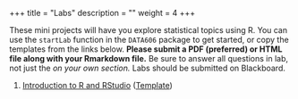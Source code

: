 +++
title = "Labs"
description = ""
weight = 4
+++



These mini projects will have you explore statistical topics using R. You can use the `startLab` function in the `DATA606` package to get started, or copy the templates from the links below. **Please submit a PDF (preferred) or HTML file along with your Rmarkdown file.** Be sure to answer all questions in lab, not just the *on your own section.* Labs should be submitted on Blackboard.


<ol start='1'>
<li value='1'> <a href='https://htmlpreview.github.io/?https://github.com/jbryer/DATA606/blob/master/inst/labs/Lab1/Lab1_intro_to_r.html'>Introduction to R and RStudio</a> (<a href='https://github.com/jbryer/DATA606/blob/master/inst/labs/Lab1/Lab1_intro_to_r.Rmd?raw=true'>Template</a>)</li>

<!-- 

<li value='2'> <a href='https://htmlpreview.github.io/?https://github.com/jbryer/DATA606/blob/master/inst/labs/Lab2/Lab2_intro_to_data.html'>Introduction to Data</a> (<a href='https://github.com/jbryer/DATA606/blob/master/inst/labs/Lab2/Lab2_intro_to_data.Rmd?raw=true'>Template</a>)</li>

<li value='3'> <a href='https://htmlpreview.github.io/?https://github.com/jbryer/DATA606/blob/master/inst/labs/Lab3/Lab3_probability.html'>Probability</a> (<a href='https://github.com/jbryer/DATA606/blob/master/inst/labs/Lab3/Lab3_probability.Rmd?raw=true'>Template</a>)</li>

<li value='4'> <a href='https://htmlpreview.github.io/?https://github.com/jbryer/DATA606/blob/master/inst/labs/Lab4/Lab4_normal_distribution.html'>Distributions of Random Variables</a> (<a href='https://github.com/jbryer/DATA606/blob/master/inst/labs/Lab4/Lab4_normal_distribution.Rmd?raw=true'>Template</a>)</li>

<li value='5'> Foundations for Statistical Inference 
<ol type="A">
<li value='A'> <a href='https://htmlpreview.github.io/?https://github.com/jbryer/DATA606/blob/master/inst/labs/Lab5a/Lab5a_sampling_distributions.html'>Sampling Distributions</a> (<a href='https://github.com/jbryer/DATA606/blob/master/inst/labs/Lab5a/Lab5a_sampling_distributions.Rmd?raw=true'>Template</a>)</li>
<li value='B'> <a href='https://htmlpreview.github.io/?https://github.com/jbryer/DATA606/blob/master/inst/labs/Lab5b/Lab5b_confidence_intervals.html'>Confidence Levels</a> (<a href='https://github.com/jbryer/DATA606/blob/master/inst/labs/Lab5b/Lab5b_confidence_intervals.Rmd?raw=true'>Template</a>)</li>
</ol></li>

<li value='6'> <a href='https://htmlpreview.github.io/?https://github.com/jbryer/DATA606/blob/master/inst/labs/Lab6/Lab6_inf_for_categorical_data.html'>Inference for Categorical Data</a> (<a href='https://github.com/jbryer/DATA606/blob/master/inst/labs/Lab6/Lab6_inf_for_categorical_data.Rmd?raw=true'>Template</a>)</li>

<li value='7'> <a href='https://htmlpreview.github.io/?https://github.com/jbryer/DATA606/blob/master/inst/labs/Lab7/Lab7_inf_for_numerical_data.html'>Inference for Numerical Data</a> (<a href='https://github.com/jbryer/DATA606/blob/master/inst/labs/Lab7/Lab7_inf_for_numerical_data.Rmd?raw=true'>Template</a>)</li>

<li value='8'> <a href='https://htmlpreview.github.io/?https://github.com/jbryer/DATA606/blob/master/inst/labs/Lab8/Lab8_simple_regression.html'>Introduction to Linear Regression</a> (<a href='https://github.com/jbryer/DATA606/blob/master/inst/labs/Lab8/Lab8_simple_regression.Rmd?raw=true'>Template</a>)</li>

<li value='9'> <a href='https://htmlpreview.github.io/?https://github.com/jbryer/DATA606/blob/master/inst/labs/Lab9/Lab9_multiple_regression.html'>Multiple Linear Regerssion</a> (<a href='https://github.com/jbryer/DATA606/blob/master/inst/labs/Lab9/Lab9_multiple_regression.Rmd?raw=true'>Template</a>)</li>
</ol>

-->
